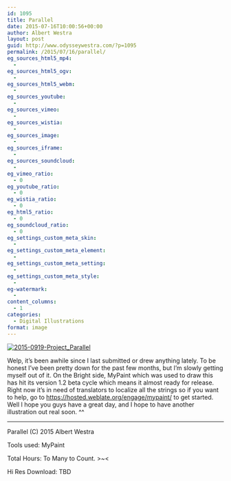 ```yaml
---
id: 1095
title: Parallel
date: 2015-07-16T10:00:56+00:00
author: Albert Westra
layout: post
guid: http://www.odysseywestra.com/?p=1095
permalink: /2015/07/16/parallel/
eg_sources_html5_mp4:
  - 
eg_sources_html5_ogv:
  - 
eg_sources_html5_webm:
  - 
eg_sources_youtube:
  - 
eg_sources_vimeo:
  - 
eg_sources_wistia:
  - 
eg_sources_image:
  - 
eg_sources_iframe:
  - 
eg_sources_soundcloud:
  - 
eg_vimeo_ratio:
  - 0
eg_youtube_ratio:
  - 0
eg_wistia_ratio:
  - 0
eg_html5_ratio:
  - 0
eg_soundcloud_ratio:
  - 0
eg_settings_custom_meta_skin:
  - 
eg_settings_custom_meta_element:
  - 
eg_settings_custom_meta_setting:
  - 
eg_settings_custom_meta_style:
  - 
eg-watermark:
  - 
content_columns:
  - 1
categories:
  - Digital Illustrations
format: image
---
```

[<img class="aligncenter wp-image-1096 size-full" src="http://i1.wp.com/www.odysseywestra.com/wp-content/uploads/2015/07/2015-0919-Project_Parallel.jpg?fit=904%2C509" alt="2015-0919-Project_Parallel" srcset="http://i1.wp.com/www.odysseywestra.com/wp-content/uploads/2015/07/2015-0919-Project_Parallel.jpg?w=1920 1920w, http://i1.wp.com/www.odysseywestra.com/wp-content/uploads/2015/07/2015-0919-Project_Parallel.jpg?resize=200%2C113 200w, http://i1.wp.com/www.odysseywestra.com/wp-content/uploads/2015/07/2015-0919-Project_Parallel.jpg?resize=500%2C281 500w, http://i1.wp.com/www.odysseywestra.com/wp-content/uploads/2015/07/2015-0919-Project_Parallel.jpg?resize=1024%2C576 1024w, http://i1.wp.com/www.odysseywestra.com/wp-content/uploads/2015/07/2015-0919-Project_Parallel.jpg?resize=300%2C169 300w" sizes="(max-width: 1920px) 100vw, 1920px" data-recalc-dims="1" />](http://i1.wp.com/www.odysseywestra.com/wp-content/uploads/2015/07/2015-0919-Project_Parallel.jpg)

<!--more-->

Welp, it&#8217;s been awhile since I last submitted or drew anything lately. To be honest I&#8217;ve been pretty down for the past few months, but I&#8217;m slowly getting myself out of it. On the Bright side, MyPaint which was used to draw this has hit its version 1.2 beta cycle which means it almost ready for release. Right now it&#8217;s in need of translators to localize all the strings so if you want to help, go to https://hosted.weblate.org/engage/mypaint/ to get started. Well I hope you guys have a great day, and I hope to have another illustration out real soon. ^^

* * *

Parallel (C) 2015 Albert Westra

Tools used: MyPaint
  
Total Hours: To Many to Count. >~<

Hi Res Download: TBD
